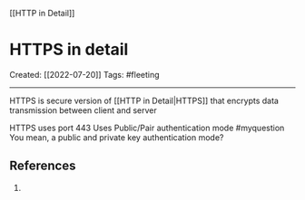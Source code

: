 [[HTTP in Detail]]

# HTTPS in detail
Created:  [[2022-07-20]]
Tags: #fleeting 

---
HTTPS is secure version of [[HTTP in Detail|HTTPS]] that
encrypts data transmission between client and server

HTTPS uses port 443
Uses Public/Pair authentication mode
#myquestion You mean, a public and private key authentication mode?

















## References
1. 